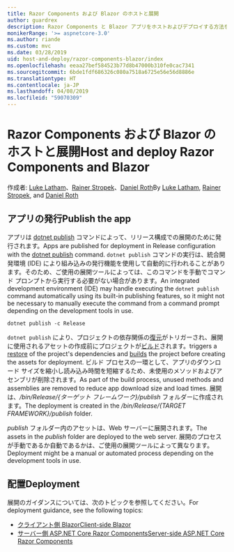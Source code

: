 ```yaml
---
title: Razor Components および Blazor のホストと展開
author: guardrex
description: Razor Components と Blazor アプリをホストおよびデプロイする方法を説明します。
monikerRange: '>= aspnetcore-3.0'
ms.author: riande
ms.custom: mvc
ms.date: 03/28/2019
uid: host-and-deploy/razor-components-blazor/index
ms.openlocfilehash: eeaa27bef584523b77d8b47000b310fe0cac7341
ms.sourcegitcommit: 6bde1fdf686326c080a7518a6725e56e56d8886e
ms.translationtype: HT
ms.contentlocale: ja-JP
ms.lasthandoff: 04/08/2019
ms.locfileid: "59070309"
---
```

# <a name="host-and-deploy-razor-components-and-blazor"></a><span data-ttu-id="73a2a-103">Razor Components および Blazor のホストと展開</span><span class="sxs-lookup"><span data-stu-id="73a2a-103">Host and deploy Razor Components and Blazor</span></span>

<span data-ttu-id="73a2a-104">作成者: [Luke Latham](https://github.com/guardrex)、[Rainer Stropek](https://www.timecockpit.com)、[Daniel Roth](https://github.com/danroth27)</span><span class="sxs-lookup"><span data-stu-id="73a2a-104">By [Luke Latham](https://github.com/guardrex), [Rainer Stropek](https://www.timecockpit.com), and [Daniel Roth](https://github.com/danroth27)</span></span>

## <a name="publish-the-app"></a><span data-ttu-id="73a2a-105">アプリの発行</span><span class="sxs-lookup"><span data-stu-id="73a2a-105">Publish the app</span></span>

<span data-ttu-id="73a2a-106">アプリは [dotnet publish](/dotnet/core/tools/dotnet-publish) コマンドによって、リリース構成での展開のために発行されます。</span><span class="sxs-lookup"><span data-stu-id="73a2a-106">Apps are published for deployment in Release configuration with the [dotnet publish](/dotnet/core/tools/dotnet-publish) command.</span></span> <span data-ttu-id="73a2a-107">`dotnet publish` コマンドの実行は、統合開発環境 (IDE) により組み込みの発行機能を使用して自動的に行われることがあります。そのため、ご使用の展開ツールによっては、このコマンドを手動でコマンド プロンプトから実行する必要がない場合があります。</span><span class="sxs-lookup"><span data-stu-id="73a2a-107">An integrated development environment (IDE) may handle executing the `dotnet publish` command automatically using its built-in publishing features, so it might not be necessary to manually execute the command from a command prompt depending on the development tools in use.</span></span>

```console
dotnet publish -c Release
```

`dotnet publish` <span data-ttu-id="73a2a-108">により、プロジェクトの依存関係の[復元](/dotnet/core/tools/dotnet-restore)がトリガーされ、展開に使用されるアセットの作成前にプロジェクトが[ビルド](/dotnet/core/tools/dotnet-build)されます。</span><span class="sxs-lookup"><span data-stu-id="73a2a-108">triggers a [restore](/dotnet/core/tools/dotnet-restore) of the project's dependencies and [builds](/dotnet/core/tools/dotnet-build) the project before creating the assets for deployment.</span></span> <span data-ttu-id="73a2a-109">ビルド プロセスの一環として、アプリのダウンロード サイズを縮小し読み込み時間を短縮するため、未使用のメソッドおよびアセンブリが削除されます。</span><span class="sxs-lookup"><span data-stu-id="73a2a-109">As part of the build process, unused methods and assemblies are removed to reduce app download size and load times.</span></span> <span data-ttu-id="73a2a-110">展開は、*/bin/Release/{ターゲット フレームワーク}/publish* フォルダーに作成されます。</span><span class="sxs-lookup"><span data-stu-id="73a2a-110">The deployment is created in the */bin/Release/{TARGET FRAMEWORK}/publish* folder.</span></span>

<span data-ttu-id="73a2a-111">*publish* フォルダー内のアセットは、Web サーバーに展開されます。</span><span class="sxs-lookup"><span data-stu-id="73a2a-111">The assets in the *publish* folder are deployed to the web server.</span></span> <span data-ttu-id="73a2a-112">展開のプロセスが手動であるか自動であるかは、ご使用の展開ツールによって異なります。</span><span class="sxs-lookup"><span data-stu-id="73a2a-112">Deployment might be a manual or automated process depending on the development tools in use.</span></span>

## <a name="deployment"></a><span data-ttu-id="73a2a-113">配置</span><span class="sxs-lookup"><span data-stu-id="73a2a-113">Deployment</span></span>

<span data-ttu-id="73a2a-114">展開のガイダンスについては、次のトピックを参照してください。</span><span class="sxs-lookup"><span data-stu-id="73a2a-114">For deployment guidance, see the following topics:</span></span>

* [<span data-ttu-id="73a2a-115">クライアント側 Blazor</span><span class="sxs-lookup"><span data-stu-id="73a2a-115">Client-side Blazor</span></span>](xref:host-and-deploy/razor-components-blazor/blazor)
* [<span data-ttu-id="73a2a-116">サーバー側 ASP.NET Core Razor Components</span><span class="sxs-lookup"><span data-stu-id="73a2a-116">Server-side ASP.NET Core Razor Components</span></span>](xref:host-and-deploy/razor-components-blazor/razor-components)
